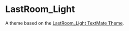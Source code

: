 # LastRoom_Light

A theme based on the [LastRoom_Light TextMate Theme](http://colorsublime.com/theme/LastRoom_Light).
